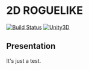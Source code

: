 # 2D ROGUELIKE

[![Build Status](https://travis-ci.org/meolu/walle-web.svg?branch=master)]()
[![Unity3D](https://img.shields.io/badge/Powered_by-Unity-green.svg?style=flat)](https://unity3d.com/)

## Presentation

It's just a test.